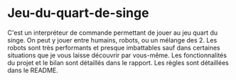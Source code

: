 # Jeu-du-quart-de-singe
C'est un interpréteur de commande permettant de jouer au jeu quart du singe. On peut y jouer entre humains, robots, ou un mélange des 2. Les robots sont très performants et presque imbattables sauf dans certaines situations que je vous laisse découvrir par vous-même. Les fonctionnalités du projet et le bilan sont détaillés dans le rapport. Les règles sont détaillées dans le README.
